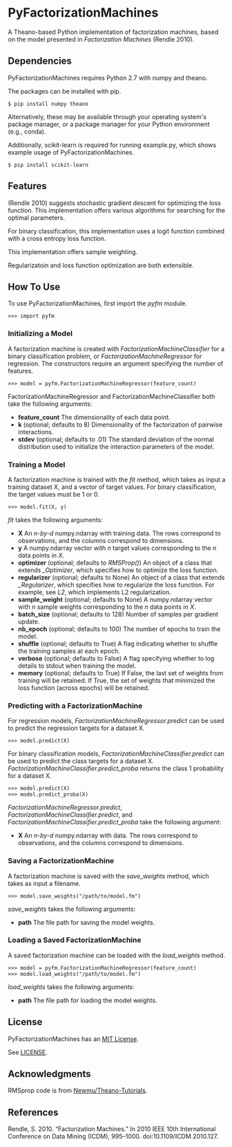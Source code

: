 ﻿PyFactorizationMachines
=======================

A Theano-based Python implementation of factorization machines, based on the model presented in *Factorization Machines*
(Rendle 2010).

Dependencies
------------

PyFactorizationMachines requires Python 2.7 with numpy and theano.

The packages can be installed with pip.

    $ pip install numpy theano
    
Alternatively, these may be available through your operating system's package manager, or a package manager for your
Python environment (e.g., conda).

Additionally, scikit-learn is required for running example.py, which shows example usage of PyFactorizationMachines.

    $ pip install scikit-learn

Features
--------

(Rendle 2010) suggests stochastic gradient descent for optimizing the loss function. This implementation offers
various algorithms for searching for the optimal parameters.

For binary classification, this implementation uses a logit function combined with a cross entropy loss function.

This implementation offers sample weighting.

Regularizatoin and loss function optimization are both extensible.

How To Use
----------

To use PyFactorizationMachines, first import the *pyfm* module.

    >>> import pyfm
    
### Initializing a Model

A factorization machine is created with *FactorizationMachineClassifier* for a binary classification problem, or
*FactorizationMachineRegressor* for regression. The constructors require an argument specifying the number of features.

    >>> model = pyfm.FactorizationMachineRegressor(feature_count)

FactorizationMachineRegressor and FactorizationMachineClassifier both take the following arguments:

* **feature_count** The dimensionality of each data point.
* **k** (optional; defaults to 8) Dimensionality of the factorization of pairwise interactions.
* **stdev** (optional; defaults to .01) The standard deviation of the normal distribution used to initialize the
interaction parameters of the model.
    
### Training a Model

A factorization machine is trained with the *fit* method, which takes as input a training dataset X, and a vector of
target values. For binary classification, the target values must be 1 or 0.

    >>> model.fit(X, y)

*fit* takes the following arguments:

* **X** An *n-by-d* numpy.ndarray with training data. The rows correspond to observations, and the columns correspond to
dimensions.
* **y** A numpy.ndarray vector with *n* target values corresponding to the *n* data points in *X*.
* **optimizer** (optional; defaults to *RMSProp()*) An object of a class that extends *_Optimizer*, which specifies how
to optimize the loss function.
* **regularizer** (optional; defaults to None) An object of a class that extends *_Regularizer*, which specifies how
to regularize the loss function. For example, see *L2*, which implements L2 regularization.
* **sample_weight** (optional; defaults to None) A numpy.ndarray vector with *n* sample weights corresponding to the
*n* data points in *X*.
* **batch_size** (optional; defaults to 128) Number of samples per gradient update.
* **nb_epoch** (optional; defaults to 100)  The number of epochs to train the model.
* **shuffle** (optional; defaults to True) A flag indicating whether to shuffle the training samples at each epoch.
* **verbose** (optional; defaults to False) A flag specifying whether to log details to stdout when training the model.
* **memory** (optional; defaults to True) If False, the last set of weights from training will be retained. If True,
the set of weights that minimized the loss function (across epochs) will be retained.

### Predicting with a FactorizationMachine

For regression models, *FactorizationMachineRegressor.predict* can be used to predict the regression targets for a
dataset X.

    >>> model.predict(X)

For binary classification models, *FactorizationMachineClassifier.predict* can be used to predict the class targets for
a dataset X. *FactorizationMachineClassifier.predict_proba* returns the class 1 probability for a dataset X.

    >>> model.predict(X)
    >>> model.predict_proba(X)

*FactorizationMachineRegressor.predict*, *FactorizationMachineClassifier.predict*, and
*FactorizationMachineClassifier.predict_proba* take the following argument:

* **X** An *n-by-d* numpy.ndarray with data. The rows correspond to observations, and the columns correspond to
dimensions.

### Saving a FactorizationMachine

A factorization machine is saved with the *save_weights* method, which takes as input a filename.

    >>> model.save_weights("/path/to/model.fm")

*save_weights* takes the following arguments:

* **path** The file path for saving the model weights.

### Loading a Saved FactorizationMachine

A saved factorization machine can be loaded with the *load_weights* method.
    
    >>> model = pyfm.FactorizationMachineRegressor(feature_count)
    >>> model.load_weights("/path/to/model.fm")

*load_weights* takes the following arguments:

* **path** The file path for loading the model weights.

License
-------

PyFactorizationMachines has an [MIT License](https://en.wikipedia.org/wiki/MIT_License).

See [LICENSE](LICENSE).

Acknowledgments
---------------

RMSprop code is from [Newmu/Theano-Tutorials](https://github.com/Newmu/Theano-Tutorials/blob/master/4_modern_net.py).

References
----------

Rendle, S. 2010. “Factorization Machines.” In 2010 IEEE 10th International Conference on Data Mining (ICDM), 995–1000.
doi:10.1109/ICDM.2010.127.
